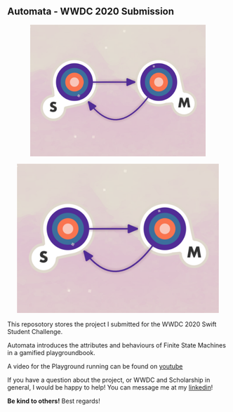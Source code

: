 ## Automata -  WWDC 2020 Submission

<p align="center">
    <img width="400" height="300" src="capaPlayground.png">
</p>


<p align="center">
    <img width="460" height="340" src="capaPlayground.png">
</p>

This reposotory stores the project I submitted for the WWDC 2020 Swift Student Challenge. 

Automata introduces the attributes and behaviours of Finite State Machines in a gamified playgroundbook.

A video for the Playground running can be found on [youtube](https://youtu.be/DXYMysxA7HU)

If you have a question about the project, or WWDC and Scholarship in general, I would be happy to help! You can message me at my [linkedin](https://www.linkedin.com/in/phbgomes )! 


**Be kind to others!** Best regards!
